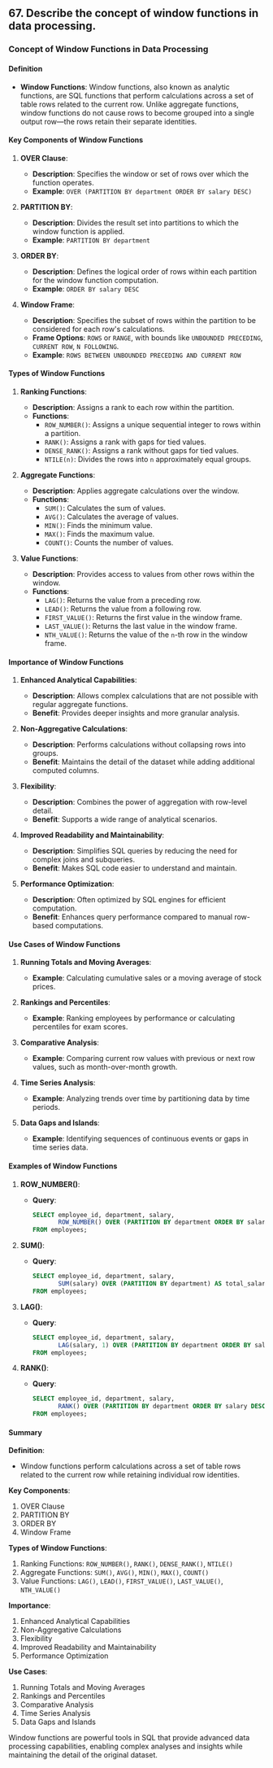 ## 67. Describe the concept of window functions in data processing.


### Concept of Window Functions in Data Processing

#### Definition

- **Window Functions**: Window functions, also known as analytic functions, are SQL functions that perform calculations across a set of table rows related to the current row. Unlike aggregate functions, window functions do not cause rows to become grouped into a single output row—the rows retain their separate identities.

#### Key Components of Window Functions

1. **OVER Clause**:
   - **Description**: Specifies the window or set of rows over which the function operates.
   - **Example**: `OVER (PARTITION BY department ORDER BY salary DESC)`

2. **PARTITION BY**:
   - **Description**: Divides the result set into partitions to which the window function is applied.
   - **Example**: `PARTITION BY department`

3. **ORDER BY**:
   - **Description**: Defines the logical order of rows within each partition for the window function computation.
   - **Example**: `ORDER BY salary DESC`

4. **Window Frame**:
   - **Description**: Specifies the subset of rows within the partition to be considered for each row's calculations.
   - **Frame Options**: `ROWS` or `RANGE`, with bounds like `UNBOUNDED PRECEDING`, `CURRENT ROW`, `N FOLLOWING`.
   - **Example**: `ROWS BETWEEN UNBOUNDED PRECEDING AND CURRENT ROW`

#### Types of Window Functions

1. **Ranking Functions**:
   - **Description**: Assigns a rank to each row within the partition.
   - **Functions**:
     - `ROW_NUMBER()`: Assigns a unique sequential integer to rows within a partition.
     - `RANK()`: Assigns a rank with gaps for tied values.
     - `DENSE_RANK()`: Assigns a rank without gaps for tied values.
     - `NTILE(n)`: Divides the rows into `n` approximately equal groups.

2. **Aggregate Functions**:
   - **Description**: Applies aggregate calculations over the window.
   - **Functions**:
     - `SUM()`: Calculates the sum of values.
     - `AVG()`: Calculates the average of values.
     - `MIN()`: Finds the minimum value.
     - `MAX()`: Finds the maximum value.
     - `COUNT()`: Counts the number of values.

3. **Value Functions**:
   - **Description**: Provides access to values from other rows within the window.
   - **Functions**:
     - `LAG()`: Returns the value from a preceding row.
     - `LEAD()`: Returns the value from a following row.
     - `FIRST_VALUE()`: Returns the first value in the window frame.
     - `LAST_VALUE()`: Returns the last value in the window frame.
     - `NTH_VALUE()`: Returns the value of the `n`-th row in the window frame.

#### Importance of Window Functions

1. **Enhanced Analytical Capabilities**:
   - **Description**: Allows complex calculations that are not possible with regular aggregate functions.
   - **Benefit**: Provides deeper insights and more granular analysis.

2. **Non-Aggregative Calculations**:
   - **Description**: Performs calculations without collapsing rows into groups.
   - **Benefit**: Maintains the detail of the dataset while adding additional computed columns.

3. **Flexibility**:
   - **Description**: Combines the power of aggregation with row-level detail.
   - **Benefit**: Supports a wide range of analytical scenarios.

4. **Improved Readability and Maintainability**:
   - **Description**: Simplifies SQL queries by reducing the need for complex joins and subqueries.
   - **Benefit**: Makes SQL code easier to understand and maintain.

5. **Performance Optimization**:
   - **Description**: Often optimized by SQL engines for efficient computation.
   - **Benefit**: Enhances query performance compared to manual row-based computations.

#### Use Cases of Window Functions

1. **Running Totals and Moving Averages**:
   - **Example**: Calculating cumulative sales or a moving average of stock prices.

2. **Rankings and Percentiles**:
   - **Example**: Ranking employees by performance or calculating percentiles for exam scores.

3. **Comparative Analysis**:
   - **Example**: Comparing current row values with previous or next row values, such as month-over-month growth.

4. **Time Series Analysis**:
   - **Example**: Analyzing trends over time by partitioning data by time periods.

5. **Data Gaps and Islands**:
   - **Example**: Identifying sequences of continuous events or gaps in time series data.

#### Examples of Window Functions

1. **ROW_NUMBER()**:
   - **Query**:
     ```sql
     SELECT employee_id, department, salary,
            ROW_NUMBER() OVER (PARTITION BY department ORDER BY salary DESC) AS rank
     FROM employees;
     ```

2. **SUM()**:
   - **Query**:
     ```sql
     SELECT employee_id, department, salary,
            SUM(salary) OVER (PARTITION BY department) AS total_salary
     FROM employees;
     ```

3. **LAG()**:
   - **Query**:
     ```sql
     SELECT employee_id, department, salary,
            LAG(salary, 1) OVER (PARTITION BY department ORDER BY salary DESC) AS previous_salary
     FROM employees;
     ```

4. **RANK()**:
   - **Query**:
     ```sql
     SELECT employee_id, department, salary,
            RANK() OVER (PARTITION BY department ORDER BY salary DESC) AS rank
     FROM employees;
     ```

#### Summary

**Definition**:
- Window functions perform calculations across a set of table rows related to the current row while retaining individual row identities.

**Key Components**:
1. OVER Clause
2. PARTITION BY
3. ORDER BY
4. Window Frame

**Types of Window Functions**:
1. Ranking Functions: `ROW_NUMBER()`, `RANK()`, `DENSE_RANK()`, `NTILE()`
2. Aggregate Functions: `SUM()`, `AVG()`, `MIN()`, `MAX()`, `COUNT()`
3. Value Functions: `LAG()`, `LEAD()`, `FIRST_VALUE()`, `LAST_VALUE()`, `NTH_VALUE()`

**Importance**:
1. Enhanced Analytical Capabilities
2. Non-Aggregative Calculations
3. Flexibility
4. Improved Readability and Maintainability
5. Performance Optimization

**Use Cases**:
1. Running Totals and Moving Averages
2. Rankings and Percentiles
3. Comparative Analysis
4. Time Series Analysis
5. Data Gaps and Islands

Window functions are powerful tools in SQL that provide advanced data processing capabilities, enabling complex analyses and insights while maintaining the detail of the original dataset.
